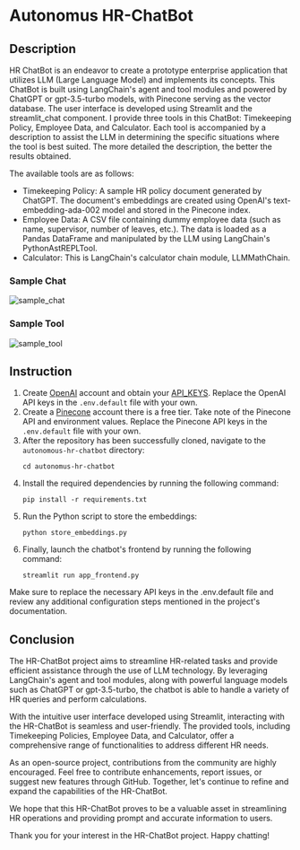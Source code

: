 # Autonomus HR-ChatBot
## Description
HR ChatBot is an endeavor to create a prototype enterprise application that utilizes LLM (Large Language Model) and implements its concepts. This ChatBot is built using LangChain's agent and tool modules and powered by ChatGPT or gpt-3.5-turbo models, with Pinecone serving as the vector database. The user interface is developed using Streamlit and the streamlit_chat component. I provide three tools in this ChatBot: Timekeeping Policy, Employee Data, and Calculator. Each tool is accompanied by a description to assist the LLM in determining the specific situations where the tool is best suited. The more detailed the description, the better the results obtained.

The available tools are as follows:
- Timekeeping Policy: A sample HR policy document generated by ChatGPT. The document's embeddings are created using OpenAI's text-embedding-ada-002 model and stored in the Pinecone index.
- Employee Data: A CSV file containing dummy employee data (such as name, supervisor, number of leaves, etc.). The data is loaded as a Pandas DataFrame and manipulated by the LLM using LangChain's PythonAstREPLTool.
- Calculator: This is LangChain's calculator chain module, LLMMathChain.

### Sample Chat
![sample_chat](img/sample_chat.png)

### Sample Tool
![sample_tool](img/sample_tool.png)

## Instruction

1. Create [OpenAI](https://platform.openai.com/) account and obtain your  [API_KEYS](https://platform.openai.com/account/api-keys). Replace the OpenAI API keys in the `.env.default` file with your own.
2.  Create a [Pinecone](pinecone.io) account there is a free tier. Take note of the Pinecone API and environment values. Replace the Pinecone API keys in the `.env.default` file with your own.
3. After the repository has been successfully cloned, navigate to the `autonomous-hr-chatbot` directory:
    ```
    cd autonomus-hr-chatbot
    ```
4. Install the required dependencies by running the following command:
    ```
    pip install -r requirements.txt
    ```
5. Run the Python script to store the embeddings:
    ```
    python store_embeddings.py
    ```
6. Finally, launch the chatbot's frontend by running the following command:
    ```
    streamlit run app_frontend.py
    ```
Make sure to replace the necessary API keys in the .env.default file and review any additional configuration steps mentioned in the project's documentation.

## Conclusion
The HR-ChatBot project aims to streamline HR-related tasks and provide efficient assistance through the use of LLM technology. By leveraging LangChain's agent and tool modules, along with powerful language models such as ChatGPT or gpt-3.5-turbo, the chatbot is able to handle a variety of HR queries and perform calculations.

With the intuitive user interface developed using Streamlit, interacting with the HR-ChatBot is seamless and user-friendly. The provided tools, including Timekeeping Policies, Employee Data, and Calculator, offer a comprehensive range of functionalities to address different HR needs.

As an open-source project, contributions from the community are highly encouraged. Feel free to contribute enhancements, report issues, or suggest new features through GitHub. Together, let's continue to refine and expand the capabilities of the HR-ChatBot.

We hope that this HR-ChatBot proves to be a valuable asset in streamlining HR operations and providing prompt and accurate information to users.

Thank you for your interest in the HR-ChatBot project. Happy chatting!

